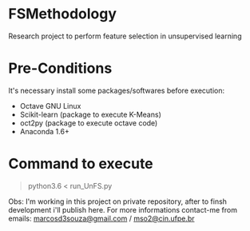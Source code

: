 # FSMethodology
Research project to perform feature selection in unsupervised learning

# Pre-Conditions
It's necessary install some packages/softwares before execution:

- Octave GNU Linux
- Scikit-learn (package to execute K-Means)
- oct2py (package to execute octave code)
- Anaconda 1.6+

# Command to execute

> python3.6 < run_UnFS.py


Obs: I'm working in this project on private repository, after to finsh development i'll publish here. For more informations contact-me from emails: marcosd3souza@gmail.com / mso2@cin.ufpe.br
